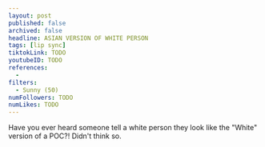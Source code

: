 ```yaml
---
layout: post
published: false
archived: false
headline: ASIAN VERSION OF WHITE PERSON
tags: [lip sync]
tiktokLink: TODO
youtubeID: TODO
references:
  -
filters:
  - Sunny (50)
numFollowers: TODO
numLikes: TODO
---
```


Have you ever heard someone tell a white person they look like the "White" version of a POC?! Didn't think so.
